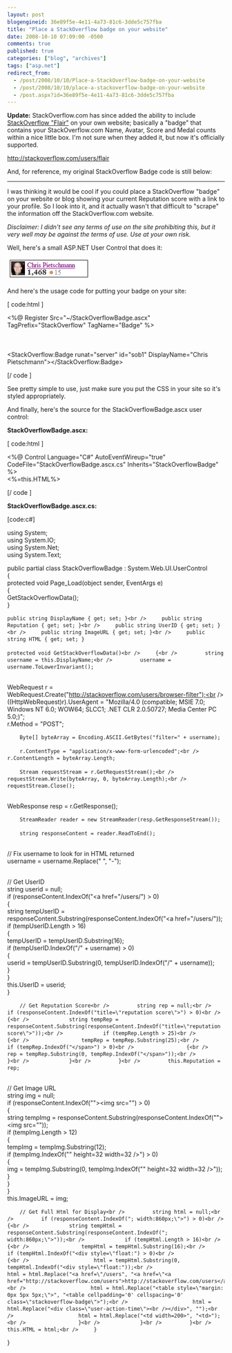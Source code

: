 ```yaml
---
layout: post
blogengineid: 36e89f5e-4e11-4a73-81c6-3dde5c757fba
title: "Place a StackOverflow badge on your website"
date: 2008-10-10 07:09:00 -0500
comments: true
published: true
categories: ["blog", "archives"]
tags: ["asp.net"]
redirect_from: 
  - /post/2008/10/10/Place-a-StackOverflow-badge-on-your-website
  - /post/2008/10/10/place-a-stackoverflow-badge-on-your-website
  - /post.aspx?id=36e89f5e-4e11-4a73-81c6-3dde5c757fba
---
```

<!-- more -->

**Update:** StackOverflow.com has since added the ability to include <a href="http://stackoverflow.com/users/flair">StackOverflow "Flair"</a> on your own website; basically a "badge" that contains your StackOverflow.com Name, Avatar, Score and Medal counts within a nice little box. I'm not sure when they added it, but now it's officially supported.


<script src="http://stackoverflow.com/users/flair/7831.js?theme=default" type="text/javascript"></script>


<a href="http://stackoverflow.com/users/flair">http://stackoverflow.com/users/flair</a>

And, for reference, my original StackOverflow Badge code is still below:
<hr />

I was thinking it would be cool if you could place a StackOverflow "badge" on your website or blog showing your current Reputation score with a link to your profile. So I look into it, and it actually wasn't that difficult to "scrape" the information off the StackOverflow.com website.

*Disclaimer: I didn't see any terms of use on the site prohibiting this, but it very well may be against the terms of use. Use at your own risk.*

Well, here's a small ASP.NET User Control that does it:

<img src="/images/posts/StackOverflowBadge.png" alt="" width="193" height="52" />

And here's the usage code for putting your badge on your site:

[ code:html ]

<%@ Register Src="~/StackOverflowBadge.ascx" TagPrefix="StackOverflow" TagName="Badge" %> <br /> <br /> <style type="text/css"><br />     .stackoverflow-badge {border: solid 1px black; padding: 2px;}<br />     .stackoverflow-badge .user-info .user-gravatar32{float: left; width: 32px;}<br />     .stackoverflow-badge .user-info .user-gravatar32 img{border: none;}<br />     .stackoverflow-badge .user-info .user-details{<br />      float: left; margin-left: 5px; width: 138px; overflow: hidden; white-space: nowrap;<br />     }<br />     .stackoverflow-badge .user-details{color: #888; line-height:17px;}<br />     .stackoverflow-badge .reputation-score{font-weight: bold; color: #333; font-size: 120%; margin-right:2px;}<br />     .stackoverflow-badge .badge{<br />      color: #fff; background-color: #333; border: 1px solid #333; margin: 0 3px 3px 0;<br />      padding: 4px 8px 4px 3px; color: white !important; text-decoration: none; line-height: 1.9;<br />     }<br />     .stackoverflow-badge .badge:hover{border: 1px solid #555;background-color: #555;text-decoration: none;}<br />     .stackoverflow-badge .badge1{margin-left:3px;font-size: 120%;color: #FFCC00;}<br />     .stackoverflow-badge .badge2{margin-left:3px;font-size: 120%;color: #C0C0C0;}<br />     .stackoverflow-badge .badge3{margin-left:3px;font-size: 120%;color: #CC9966;}<br />     .stackoverflow-badge .badgecount{padding-left: 1px; color: #808185;}<br /> </style><br /> <br /> <StackOverflow:Badge runat="server" id="sob1" DisplayName="Chris Pietschmann"></StackOverflow:Badge>

[/ code ]

See pretty simple to use, just make sure you put the CSS in your site so it's styled appropriately.

And finally, here's the source for the StackOverflowBadge.ascx user control:

**StackOverflowBadge.ascx:**

[ code:html ]

<%@ Control Language="C#" AutoEventWireup="true" CodeFile="StackOverflowBadge.ascx.cs" Inherits="StackOverflowBadge" %><br /> <%=this.HTML%>

[/ code ]

**StackOverflowBadge.ascx.cs:**

[code:c#]

using System;<br /> using System.IO;<br /> using System.Net;<br /> using System.Text;

public partial class StackOverflowBadge : System.Web.UI.UserControl<br /> {<br />     protected void Page_Load(object sender, EventArgs e)<br />     {<br />         GetStackOverflowData();<br />     }

    public string DisplayName { get; set; }<br />     public string Reputation { get; set; }<br />     public string UserID { get; set; }<br />     public string ImageURL { get; set; }<br />     public string HTML { get; set; }

    protected void GetStackOverflowData()<br />     {<br />         string username = this.DisplayName;<br />         username = username.ToLowerInvariant();

<br />         WebRequest r = WebRequest.Create("http://stackoverflow.com/users/browser-filter");<br />         ((HttpWebRequest)r).UserAgent = "Mozilla/4.0 (compatible; MSIE 7.0; Windows NT 6.0; WOW64; SLCC1; .NET CLR 2.0.50727; Media Center PC 5.0;)";<br />         r.Method = "POST";

        Byte[] byteArray = Encoding.ASCII.GetBytes("filter=" + username);

        r.ContentType = "application/x-www-form-urlencoded";<br />         r.ContentLength = byteArray.Length;

        Stream requestStream = r.GetRequestStream();<br />         requestStream.Write(byteArray, 0, byteArray.Length);<br />         requestStream.Close();

<br />         WebResponse resp = r.GetResponse();

        StreamReader reader = new StreamReader(resp.GetResponseStream());

        string responseContent = reader.ReadToEnd();

<br />         // Fix username to look for in HTML returned<br />         username = username.Replace(" ", "-");

<br />         // Get UserID<br />         string userid = null;<br />         if (responseContent.IndexOf("<a href=\"/users/") > 0)<br />         {<br />             string tempUserID = responseContent.Substring(responseContent.IndexOf("<a href=\"/users/"));<br />             if (tempUserID.Length > 16)<br />             {<br />                 tempUserID = tempUserID.Substring(16);<br />                 if (tempUserID.IndexOf("/" + username) > 0)<br />                 {<br />                     userid = tempUserID.Substring(0, tempUserID.IndexOf("/" + username));<br />                 }<br />             }<br />             this.UserID = userid;<br />         }

        // Get Reputation Score<br />         string rep = null;<br />         if (responseContent.IndexOf("title=\"reputation score\">") > 0)<br />         {<br />             string tempRep = responseContent.Substring(responseContent.IndexOf("title=\"reputation score\">"));<br />             if (tempRep.Length > 25)<br />             {<br />                 tempRep = tempRep.Substring(25);<br />                 if (tempRep.IndexOf("</span>") > 0)<br />                 {<br />                     rep = tempRep.Substring(0, tempRep.IndexOf("</span>"));<br />                 }<br />             }<br />         }<br />         this.Reputation = rep;

<br />         // Get Image URL<br />         string img = null;<br />         if (responseContent.IndexOf("\"><img src=\"") > 0)<br />         {<br />             string tempImg = responseContent.Substring(responseContent.IndexOf("\"><img src=\""));<br />             if (tempImg.Length > 12)<br />             {<br />                 tempImg = tempImg.Substring(12);<br />                 if (tempImg.IndexOf("\" height=32 width=32 />") > 0)<br />                 {<br />                     img = tempImg.Substring(0, tempImg.IndexOf("\" height=32 width=32 />"));<br />                 }<br />             }<br />         }<br />         this.ImageURL = img;

 

        // Get Full Html for Display<br />         string html = null;<br />         if (responseContent.IndexOf("; width:860px;\">") > 0)<br />         {<br />             string tempHtml = responseContent.Substring(responseContent.IndexOf("; width:860px;\">"));<br />             if (tempHtml.Length > 16)<br />             {<br />                 tempHtml = tempHtml.Substring(16);<br />                 if (tempHtml.IndexOf("<div style=\"float:") > 0)<br />                 {<br />                     html = tempHtml.Substring(0, tempHtml.IndexOf("<div style=\"float:"));<br />                     html = html.Replace("<a href=\"/users", "<a href=\"<a href="http://stackoverflow.com/users">http://stackoverflow.com/users</a>");<br />                     html = html.Replace("<table style=\"margin: 0px 5px 5px;\">", "<table cellpadding='0' cellspacing='0' class=\"stackoverflow-badge\">");<br />                     html = html.Replace("<div class=\"user-action-time\"><br /></div>", "");<br />                     html = html.Replace("<td width=200>", "<td>");<br />                 }<br />             }<br />         }<br />         this.HTML = html;<br />     }

}

```
